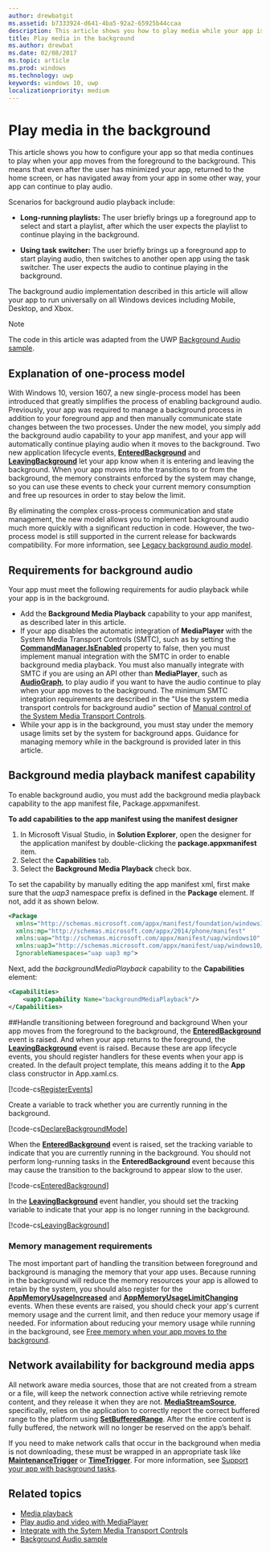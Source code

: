 ```yaml
---
author: drewbatgit
ms.assetid: b7333924-d641-4ba5-92a2-65925b44ccaa
description: This article shows you how to play media while your app is running in the background.
title: Play media in the background
ms.author: drewbat
ms.date: 02/08/2017
ms.topic: article
ms.prod: windows
ms.technology: uwp
keywords: windows 10, uwp
localizationpriority: medium
---
```


# Play media in the background
This article shows you how to configure your app so that media continues to play when your app moves from the foreground to the background. This means that even after the user has minimized your app, returned to the home screen, or has navigated away from your app in some other way, your app can continue to play audio. 

Scenarios for background audio playback include:

-   **Long-running playlists:** The user briefly brings up a foreground app to select and start a playlist, after which the user expects the playlist to continue playing in the background.

-   **Using task switcher:** The user briefly brings up a foreground app to start playing audio, then switches to another open app using the task switcher. The user expects the audio to continue playing in the background.

The background audio implementation described in this article will allow your app to run universally on all Windows devices including Mobile, Desktop, and Xbox.

> [!NOTE]
> The code in this article was adapted from the UWP [Background Audio sample](http://go.microsoft.com/fwlink/p/?LinkId=800141).

## Explanation of one-process model
With Windows 10, version 1607, a new single-process model has been introduced that greatly simplifies the process of enabling background audio. Previously, your app was required to manage a background process in addition to your foreground app and then manually communicate state changes between the two processes. Under the new model, you simply add the background audio capability to your app manifest, and your app will automatically continue playing audio when it moves to the background. Two new application lifecycle events, [**EnteredBackground**](https://msdn.microsoft.com/library/windows/apps/Windows.ApplicationModel.Core.CoreApplication.EnteredBackground) and [**LeavingBackground**](https://msdn.microsoft.com/library/windows/apps/Windows.ApplicationModel.Core.CoreApplication.LeavingBackground) let your app know when it is entering and leaving the background. When your app moves into the transitions to or from the background, the memory constraints enforced by the system may change, so you can use these events to check your current memory consumption and free up resources in order to stay below the limit.

By eliminating the complex cross-process communication and state management, the new model allows you to implement background audio much more quickly with a significant reduction in code. However, the two-process model is still supported in the current release for backwards compatibility. For more information, see [Legacy background audio model](legacy-background-media-playback.md).

## Requirements for background audio
Your app must meet the following requirements for audio playback while your app is in the background.

* Add the **Background Media Playback** capability to your app manifest, as described later in this article.
* If your app disables the automatic integration of **MediaPlayer** with the System Media Transport Controls (SMTC), such as by setting the [**CommandManager.IsEnabled**](https://msdn.microsoft.com/library/windows/apps/Windows.Media.Playback.MediaPlaybackCommandManager.IsEnabled) property to false, then you must implement manual integration with the SMTC in order to enable background media playback. You must also manually integrate with SMTC if you are using an API other than **MediaPlayer**, such as  [**AudioGraph**](https://msdn.microsoft.com/library/windows/apps/Windows.Media.Audio.AudioGraph), to play audio if you want to have the audio continue to play when your app moves to the background. The minimum SMTC integration requirements are described in the "Use the system media transport controls for background audio" section of [Manual control of the System Media Transport Controls](system-media-transport-controls.md).
* While your app is in the background, you must stay under the memory usage limits set by the system for background apps. Guidance for managing memory while in the background is provided later in this article.

## Background media playback manifest capability
To enable background audio, you must add the background media playback capability to the app manifest file, Package.appxmanifest. 

**To add capabilities to the app manifest using the manifest designer**

1.  In Microsoft Visual Studio, in **Solution Explorer**, open the designer for the application manifest by double-clicking the **package.appxmanifest** item.
2.  Select the **Capabilities** tab.
3.  Select the **Background Media Playback** check box.

To set the capability by manually editing the app manifest xml, first make sure that the *uap3* namespace prefix is defined in the **Package** element. If not, add it as shown below.
```xml
<Package
  xmlns="http://schemas.microsoft.com/appx/manifest/foundation/windows10"
  xmlns:mp="http://schemas.microsoft.com/appx/2014/phone/manifest"
  xmlns:uap="http://schemas.microsoft.com/appx/manifest/uap/windows10"
  xmlns:uap3="http://schemas.microsoft.com/appx/manifest/uap/windows10/3"
  IgnorableNamespaces="uap uap3 mp">
```

Next, add the  *backgroundMediaPlayback* capability to the **Capabilities** element:
```xml
<Capabilities>
    <uap3:Capability Name="backgroundMediaPlayback"/>
</Capabilities>
```

##Handle transitioning between foreground and background
When your app moves from the foreground to the background, the [**EnteredBackground**](https://msdn.microsoft.com/library/windows/apps/Windows.ApplicationModel.Core.CoreApplication.EnteredBackground) event is raised. And when your app returns to the foreground, the [**LeavingBackground**](https://msdn.microsoft.com/library/windows/apps/Windows.ApplicationModel.Core.CoreApplication.LeavingBackground) event is raised. Because these are app lifecycle events, you should register handlers for these events when your app is created. In the default project template, this means adding it to the **App** class constructor in App.xaml.cs. 

[!code-cs[RegisterEvents](./code/BackgroundAudio_RS1/cs/App.xaml.cs#SnippetRegisterEvents)]

Create a variable to track whether you are currently running in the background.

[!code-cs[DeclareBackgroundMode](./code/BackgroundAudio_RS1/cs/App.xaml.cs#SnippetDeclareBackgroundMode)]

When the [**EnteredBackground**](https://msdn.microsoft.com/library/windows/apps/Windows.ApplicationModel.Core.CoreApplication.EnteredBackground) event is raised, set the tracking variable to indicate that you are currently running in the background. You should not perform long-running tasks in the **EnteredBackground** event because this may cause the transition to the background to appear slow to the user.

[!code-cs[EnteredBackground](./code/BackgroundAudio_RS1/cs/App.xaml.cs#SnippetEnteredBackground)]

In the [**LeavingBackground**](https://msdn.microsoft.com/library/windows/apps/Windows.ApplicationModel.Core.CoreApplication.LeavingBackground) event handler, you should set the tracking variable to indicate that your app is no longer running in the background.

[!code-cs[LeavingBackground](./code/BackgroundAudio_RS1/cs/App.xaml.cs#SnippetLeavingBackground)]

### Memory management requirements
The most important part of handling the transition between foreground and background is managing the memory that your app uses. Because running in the background will reduce the memory resources your app is allowed to retain by the system, you should also register for the [**AppMemoryUsageIncreased**](https://msdn.microsoft.com/library/windows/apps/Windows.System.MemoryManager.AppMemoryUsageIncreased) and [**AppMemoryUsageLimitChanging**](https://msdn.microsoft.com/library/windows/apps/Windows.System.MemoryManager.AppMemoryUsageLimitChanging) events. When these events are raised, you should check your app's current memory usage and the current limit, and then reduce your memory usage if needed. For information about reducing your memory usage while running in the background, see [Free memory when your app moves to the background](../launch-resume/reduce-memory-usage.md).

## Network availability for background media apps
All network aware media sources, those that are not created from a stream or a file, will keep the network connection active while retrieving remote content, and they release it when they are not. [**MediaStreamSource**](https://msdn.microsoft.com/library/windows/apps/Windows.Media.Core.MediaStreamSource), specifically, relies on the application to correctly report the correct buffered range to the platform using [**SetBufferedRange**](https://msdn.microsoft.com/library/windows/apps/dn282762). After the entire content is fully buffered, the network will no longer be reserved on the app’s behalf.

If you need to make network calls that occur in the background when media is not downloading, these must be wrapped in an appropriate task like [**MaintenanceTrigger**](https://msdn.microsoft.com/library/windows/apps/Windows.ApplicationModel.Background.MaintenanceTrigger) or [**TimeTrigger**](https://msdn.microsoft.com/library/windows/apps/Windows.ApplicationModel.Background.TimeTrigger). For more information, see [Support your app with background tasks](https://msdn.microsoft.com/windows/uwp/launch-resume/support-your-app-with-background-tasks).

## Related topics
* [Media playback](media-playback.md)
* [Play audio and video with MediaPlayer](play-audio-and-video-with-mediaplayer.md)
* [Integrate with the Sytem Media Transport Controls](integrate-with-systemmediatransportcontrols.md)
* [Background Audio sample](https://github.com/Microsoft/Windows-universal-samples/tree/master/Samples/BackgroundMediaPlayback)

 

 




